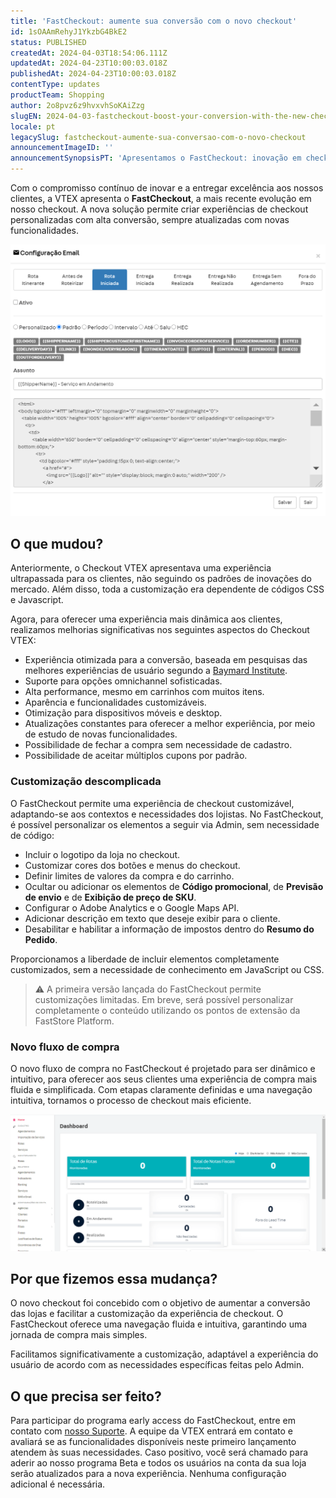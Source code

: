 ```yaml
---
title: 'FastCheckout: aumente sua conversão com o novo checkout'
id: 1sOAAmRehyJ1YkzbG4BkE2
status: PUBLISHED
createdAt: 2024-04-03T18:54:06.111Z
updatedAt: 2024-04-23T10:00:03.018Z
publishedAt: 2024-04-23T10:00:03.018Z
contentType: updates
productTeam: Shopping
author: 2o8pvz6z9hvxvhSoKAiZzg
slugEN: 2024-04-03-fastcheckout-boost-your-conversion-with-the-new-checkout
locale: pt
legacySlug: fastcheckout-aumente-sua-conversao-com-o-novo-checkout
announcementImageID: ''
announcementSynopsisPT: 'Apresentamos o FastCheckout: inovação em checkout para experiências personalizadas e de alta conversão.'
---
```



Com o compromisso contínuo de inovar e a entregar excelência aos nossos clientes, a VTEX apresenta o **FastCheckout**, a mais recente evolução em nosso checkout. A nova solução permite criar experiências de checkout personalizadas com alta conversão, sempre atualizadas com novas funcionalidades.

![fastcheckout](https://raw.githubusercontent.com/vtexdocs/help-center-content/refs/heads/main/_1.png)

## O que mudou?

Anteriormente, o Checkout VTEX apresentava uma experiência ultrapassada para os clientes, não seguindo os padrões de inovações do mercado. Além disso, toda a customização era dependente de códigos CSS e Javascript.

Agora, para oferecer uma experiência mais dinâmica aos clientes, realizamos melhorias significativas nos seguintes aspectos do Checkout VTEX:

* Experiência otimizada para a conversão, baseada em pesquisas das melhores experiências de usuário segundo a [Baymard Institute](https://baymard.com/).
* Suporte para opções omnichannel sofisticadas.
* Alta performance, mesmo em carrinhos com muitos itens.
* Aparência e funcionalidades customizáveis.
* Otimização para dispositivos móveis e desktop.
* Atualizações constantes para oferecer a melhor experiência, por meio de estudo de novas funcionalidades.
* Possibilidade de fechar a compra sem necessidade de cadastro.
* Possibilidade de aceitar múltiplos cupons por padrão.

### Customização descomplicada

O FastCheckout permite uma experiência de checkout customizável, adaptando-se aos contextos e necessidades dos lojistas. No FastCheckout, é possível personalizar os elementos a seguir via Admin, sem necessidade de código:

* Incluir o logotipo da loja no checkout.
* Customizar cores dos botões e menus do checkout.
* Definir limites de valores da compra e do carrinho. 
* Ocultar ou adicionar os elementos de **Código promocional**, de **Previsão de envio** e de **Exibição de preço de SKU**.
* Configurar o Adobe Analytics e o Google Maps API. 
* Adicionar descrição em texto que deseje exibir para o cliente.
* Desabilitar e habilitar a informação de impostos dentro do **Resumo do Pedido**.

Proporcionamos a liberdade de incluir elementos completamente customizados, sem a necessidade de conhecimento em JavaScript ou CSS.

>⚠️ A primeira versão lançada do FastCheckout permite customizações limitadas. Em breve, será possível personalizar completamente o conteúdo utilizando os pontos de extensão da FastStore Platform.

### Novo fluxo de compra

O novo fluxo de compra no FastCheckout é projetado para ser dinâmico e intuitivo, para oferecer aos seus clientes uma experiência de compra mais fluida e simplificada. Com etapas claramente definidas e uma navegação intuitiva, tornamos o processo de checkout mais eficiente.

![GIFCheckout](https://raw.githubusercontent.com/vtexdocs/help-center-content/refs/heads/main/_2.gif)

## Por que fizemos essa mudança?

O novo checkout foi concebido com o objetivo de aumentar a conversão das lojas e facilitar a customização da experiência de checkout. O FastCheckout oferece uma navegação fluida e intuitiva, garantindo uma jornada de compra mais simples.

Facilitamos significativamente a customização, adaptável a experiência do usuário de acordo com as necessidades específicas feitas pelo Admin.

## O que precisa ser feito?

Para participar do programa early access do FastCheckout, entre em contato com [nosso Suporte](https://support.vtex.com/hc/pt-br/requests). A equipe da VTEX entrará em contato e avaliará se as funcionalidades disponíveis neste primeiro lançamento atendem às suas necessidades. Caso positivo, você será chamado para aderir ao nosso programa Beta e todos os usuários na conta da sua loja serão atualizados para a nova experiência. Nenhuma configuração adicional é necessária.
